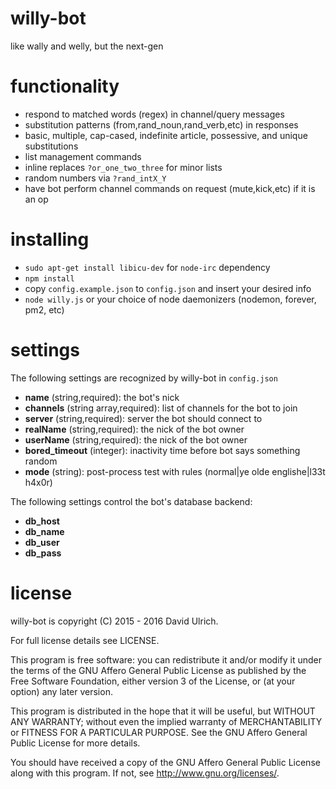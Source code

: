 # willy-bot

like wally and welly, but the next-gen


# functionality

* respond to matched words (regex) in channel/query messages
* substitution patterns (from,rand_noun,rand_verb,etc) in responses
* basic, multiple, cap-cased, indefinite article, possessive, and unique substitutions
* list management commands
* inline replaces `?or_one_two_three` for minor lists
* random numbers via `?rand_intX_Y`
* have bot perform channel commands on request (mute,kick,etc) if it is an op


# installing

* `sudo apt-get install libicu-dev` for `node-irc` dependency
* `npm install`
* copy `config.example.json` to `config.json` and insert your desired info
* `node willy.js` or your choice of node daemonizers (nodemon, forever, pm2, etc)


# settings

The following settings are recognized by willy-bot in `config.json`

* **name** (string,required): the bot's nick
* **channels** (string array,required): list of channels for the bot to join
* **server** (string,required): server the bot should connect to
* **realName** (string,required): the nick of the bot owner
* **userName** (string,required): the nick of the bot owner
* **bored_timeout** (integer): inactivity time before bot says something random
* **mode** (string): post-process test with rules (normal|ye olde englishe|l33t h4x0r)

The following settings control the bot's database backend:

* **db_host**
* **db_name**
* **db_user**
* **db_pass**


# license

willy-bot is copyright (C) 2015 - 2016  David Ulrich.

For full license details see LICENSE.

This program is free software: you can redistribute it and/or modify
it under the terms of the GNU Affero General Public License as published
by the Free Software Foundation, either version 3 of the License, or
(at your option) any later version.

This program is distributed in the hope that it will be useful,
but WITHOUT ANY WARRANTY; without even the implied warranty of
MERCHANTABILITY or FITNESS FOR A PARTICULAR PURPOSE.  See the
GNU Affero General Public License for more details.

You should have received a copy of the GNU Affero General Public License
along with this program.  If not, see <http://www.gnu.org/licenses/>.
